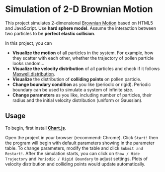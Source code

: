 # Simulation of 2-D Brownian Motion

This project simulates 2-dimensional [Brownian Motion](https://en.wikipedia.org/wiki/Brownian_motion) based on HTML5 and JavaScript. Use **hard sphere model**. Assume the interaction between two particles to be **perfect elastic collision**. 

In this project, you can

- **Visualize the motion** of all particles in the system. For example, how they scatter with each other, whether the trajectory of pollen particle looks random...
- **Visualize the velocity distribution** of all particles and check if it follows [Maxwell distribution](https://en.wikipedia.org/wiki/Maxwell%E2%80%93Boltzmann_distribution). 
- **Visualize** the distribution of **colliding points** on pollen particle. 
- **Change boundary condition** as you like (periodic or rigid). Periodic boundary can be used to simulate a system of infinite size. 
- **Change parameters** as you like, including number of particles, their radius and the initial velocity distribution (uniform or Gaussian). 

## Usage

To begin, first install [**Chart.js**](https://www.chartjs.org/docs/latest/). 

Open the project in your browser (recommend: Chrome). Click `Start!` then the program will begin with default parameters showing in the parameter table. To change parameters, modify the table and click `Submit and Restart!`. After the simulation starts, you can click on `Show / Hide Trajectory` and `Periodic / Rigid Boundary` to adjust settings. Plots of velocity distribution and colliding points would update automatically. 
